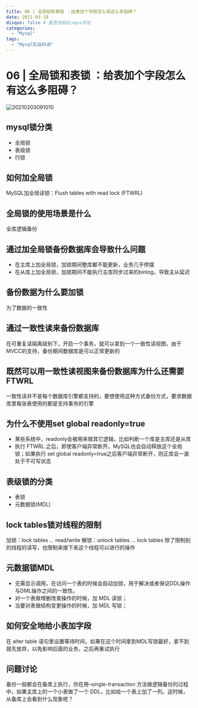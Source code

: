 ```yaml
---
title: 06 | 全局锁和表锁 ：给表加个字段怎么有这么多阻碍？
date: 2021-03-10
disqus: false # 是否开启disqus评论
categories:
  - "Mysql"
tags:
  - "Mysql实战45讲"
---
```


<!--more-->

# 06 | 全局锁和表锁 ：给表加个字段怎么有这么多阻碍？

![20210203091010](http://pic.zero-tt.top/note/20210203091010.png)

## mysql锁分类
* 全局锁
* 表级锁
* 行锁

## 如何加全局锁
MySQL加全局读锁：Flush tables with read lock (FTWRL)

## 全局锁的使用场景是什么
全库逻辑备份

## 通过加全局锁备份数据库会导致什么问题
* 在主库上加全局锁，加锁期间整库都不能更新，业务几乎停摆
* 在从库上加全局锁，加锁期间不能执行主库同步过来的binlog，导致主从延迟

## 备份数据为什么要加锁
为了数据的一致性

## 通过一致性读来备份数据库
在可重复读隔离级别下，开启一个事务，就可以拿到一个一致性读视图，由于MVCC的支持，备份期间数据库是可以正常更新的

## 既然可以用一致性读视图来备份数据库为什么还需要FTWRL
一致性读并不是每个数据库引擎都支持的，要想使用这种方式备份方式，要求数据库里每张表使用的都是支持事务的引擎

## 为什么不使用set global readonly=true
* 某些系统中，readonly会被用来做其它逻辑，比如判断一个库是主库还是从库
* 执行 FTWRL 之后，即使客户端异常断开，MySQL也会自动释放这个全局锁；如果执行 set global readonly=true之后客户端异常断开，则正库会一直处于不可写状态

## 表级锁的分类
* 表锁
* 元数据锁(MDL)

## lock tables锁对线程的限制
加锁：lock tables ... read/write
解锁：unlock tables ...
lock tables 除了限制别的线程的读写，也限制来接下来这个线程可以进行的操作

## 元数据锁MDL
* 无需显示调用，在访问一个表的时候会自动加锁，用于解决或者保证DDL操作与DML操作之间的一致性。
* 对一个表做增删改查操作的时候，加 MDL 读锁；
* 当要对表做结构变更操作的时候，加 MDL 写锁；

## 如何安全地给小表加字段
在 alter table 语句里设置等待时间，如果在这个时间拿到MDL写锁最好，拿不到就先放弃，以免影响后面的业务，之后再重试执行

## 问题讨论

备份一般都会在备库上执行，你在用–single-transaction 方法做逻辑备份的过程中，如果主库上的一个小表做了一个 DDL，比如给一个表上加了一列。这时候，从备库上会看到什么现象呢？
